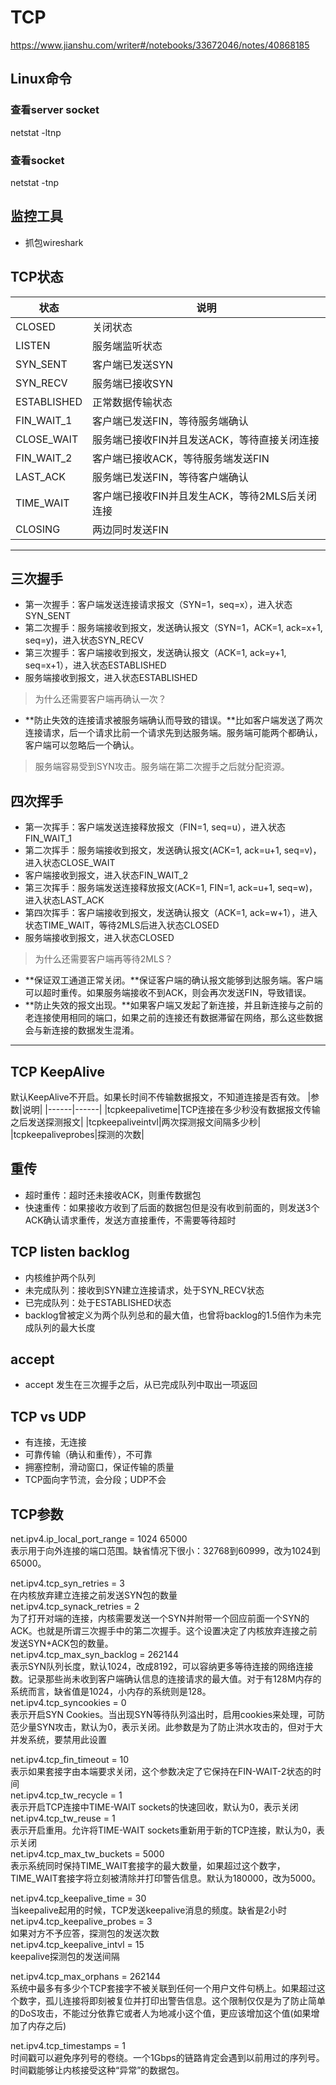 # TCP
https://www.jianshu.com/writer#/notebooks/33672046/notes/40868185

## Linux命令

### 查看server socket
netstat -ltnp
### 查看socket
netstat -tnp


## 监控工具
- 抓包wireshark


## TCP状态
|状态 | 说明|
|------|------|
|CLOSED|关闭状态|
|LISTEN|服务端监听状态|
|SYN_SENT|客户端已发送SYN|
|SYN_RECV|服务端已接收SYN|
|ESTABLISHED|正常数据传输状态|
|FIN_WAIT_1|客户端已发送FIN，等待服务端确认|
|CLOSE_WAIT|服务端已接收FIN并且发送ACK，等待直接关闭连接|
|FIN_WAIT_2|客户端已接收ACK，等待服务端发送FIN|
|LAST_ACK|服务端已发送FIN，等待客户端确认|
|TIME_WAIT|客户端已接收FIN并且发生ACK，等待2MLS后关闭连接|
|CLOSING|两边同时发送FIN|

---

## 三次握手
+ 第一次握手：客户端发送连接请求报文（SYN=1，seq=x），进入状态SYN_SENT
+ 第二次握手：服务端接收到报文，发送确认报文（SYN=1，ACK=1, ack=x+1, seq=y)，进入状态SYN_RECV
+ 第三次握手：客户端接收到报文，发送确认报文（ACK=1, ack=y+1, seq=x+1），进入状态ESTABLISHED
+ 服务端接收到报文，进入状态ESTABLISHED

> 为什么还需要客户端再确认一次？
+ **防止失效的连接请求被服务端确认而导致的错误。**比如客户端发送了两次连接请求，后一个请求比前一个请求先到达服务端。服务端可能两个都确认，客户端可以忽略后一个确认。

> 服务端容易受到SYN攻击。服务端在第二次握手之后就分配资源。

## 四次挥手
+ 第一次挥手：客户端发送连接释放报文（FIN=1, seq=u），进入状态FIN_WAIT_1
+ 第二次挥手：服务端接收到报文，发送确认报文(ACK=1, ack=u+1, seq=v)，进入状态CLOSE_WAIT
+ 客户端接收到报文，进入状态FIN_WAIT_2
+ 第三次挥手：服务端发送连接释放报文(ACK=1, FIN=1, ack=u+1, seq=w)，进入状态LAST_ACK
+ 第四次挥手：客户端接收到报文，发送确认报文（ACK=1, ack=w+1），进入状态TIME_WAIT，等待2MLS后进入状态CLOSED
+ 服务端接收到报文，进入状态CLOSED

> 为什么还需要客户端再等待2MLS？
+ **保证双工通道正常关闭。**保证客户端的确认报文能够到达服务端。客户端可以超时重传。如果服务端接收不到ACK，则会再次发送FIN，导致错误。
+ **防止失效的报文出现。**如果客户端又发起了新连接，并且新连接与之前的老连接使用相同的端口，如果之前的连接还有数据滞留在网络，那么这些数据会与新连接的数据发生混淆。

---

## TCP KeepAlive
默认KeepAlive不开启。如果长时间不传输数据报文，不知道连接是否有效。
|参数|说明|
|------|------|
|tcpkeepalivetime|TCP连接在多少秒没有数据报文传输之后发送探测报文|
|tcpkeepaliveintvl|两次探测报文间隔多少秒|
|tcpkeepaliveprobes|探测的次数|

## 重传
- 超时重传：超时还未接收ACK，则重传数据包
- 快速重传：如果接收方收到了后面的数据包但是没有收到前面的，则发送3个ACK确认请求重传，发送方直接重传，不需要等待超时

## TCP listen backlog
- 内核维护两个队列
- 未完成队列：接收到SYN建立连接请求，处于SYN_RECV状态
- 已完成队列：处于ESTABLISHED状态
- backlog曾被定义为两个队列总和的最大值，也曾将backlog的1.5倍作为未完成队列的最大长度

## accept
- accept 发生在三次握手之后，从已完成队列中取出一项返回

## TCP vs UDP 
- 有连接，无连接
- 可靠传输（确认和重传），不可靠
- 拥塞控制，滑动窗口，保证传输的质量
- TCP面向字节流，会分段；UDP不会

## TCP参数
net.ipv4.ip_local_port_range = 1024 65000   
表示用于向外连接的端口范围。缺省情况下很小：32768到60999，改为1024到65000。

net.ipv4.tcp_syn_retries = 3    
在内核放弃建立连接之前发送SYN包的数量  
net.ipv4.tcp_synack_retries = 2  
为了打开对端的连接，内核需要发送一个SYN并附带一个回应前面一个SYN的ACK。也就是所谓三次握手中的第二次握手。这个设置决定了内核放弃连接之前发送SYN+ACK包的数量。  
net.ipv4.tcp_max_syn_backlog = 262144  
表示SYN队列长度，默认1024，改成8192，可以容纳更多等待连接的网络连接数。记录那些尚未收到客户端确认信息的连接请求的最大值。对于有128M内存的系统而言，缺省值是1024，小内存的系统则是128。  
net.ipv4.tcp_syncookies = 0   
表示开启SYN Cookies。当出现SYN等待队列溢出时，启用cookies来处理，可防范少量SYN攻击，默认为0，表示关闭。此参数是为了防止洪水攻击的，但对于大并发系统，要禁用此设置  

net.ipv4.tcp_fin_timeout = 10  
表示如果套接字由本端要求关闭，这个参数决定了它保持在FIN-WAIT-2状态的时间  
net.ipv4.tcp_tw_recycle = 1  
表示开启TCP连接中TIME-WAIT sockets的快速回收，默认为0，表示关闭  
net.ipv4.tcp_tw_reuse = 1  
表示开启重用。允许将TIME-WAIT sockets重新用于新的TCP连接，默认为0，表示关闭  
net.ipv4.tcp_max_tw_buckets = 5000  
表示系统同时保持TIME_WAIT套接字的最大数量，如果超过这个数字，TIME_WAIT套接字将立刻被清除并打印警告信息。默认为180000，改为5000。 

net.ipv4.tcp_keepalive_time = 30  
当keepalive起用的时候，TCP发送keepalive消息的频度。缺省是2小时  
net.ipv4.tcp_keepalive_probes = 3  
如果对方不予应答，探测包的发送次数  
net.ipv4.tcp_keepalive_intvl = 15  
keepalive探测包的发送间隔  

net.ipv4.tcp_max_orphans = 262144  
系统中最多有多少个TCP套接字不被关联到任何一个用户文件句柄上。如果超过这个数字，孤儿连接将即刻被复位并打印出警告信息。这个限制仅仅是为了防止简单的DoS攻击，不能过分依靠它或者人为地减小这个值，更应该增加这个值(如果增加了内存之后)  

net.ipv4.tcp_timestamps = 1  
时间戳可以避免序列号的卷绕。一个1Gbps的链路肯定会遇到以前用过的序列号。时间戳能够让内核接受这种“异常”的数据包。

